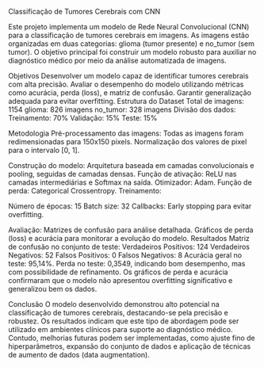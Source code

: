Classificação de Tumores Cerebrais com CNN

Este projeto implementa um modelo de Rede Neural Convolucional (CNN) para a classificação de tumores cerebrais em imagens. As imagens estão organizadas em duas categorias: glioma (tumor presente) e no_tumor (sem tumor). O objetivo principal foi construir um modelo robusto para auxiliar no diagnóstico médico por meio da análise automatizada de imagens.

Objetivos
Desenvolver um modelo capaz de identificar tumores cerebrais com alta precisão.
Avaliar o desempenho do modelo utilizando métricas como acurácia, perda (loss), e matriz de confusão.
Garantir generalização adequada para evitar overfitting.
Estrutura do Dataset
Total de imagens: 1154
glioma: 826 imagens
no_tumor: 328 imagens
Divisão dos dados:
Treinamento: 70%
Validação: 15%
Teste: 15%

Metodologia
Pré-processamento das imagens:
Todas as imagens foram redimensionadas para 150x150 pixels.
Normalização dos valores de pixel para o intervalo [0, 1].

Construção do modelo:
Arquitetura baseada em camadas convolucionais e pooling, seguidas de camadas densas.
Função de ativação: ReLU nas camadas intermediárias e Softmax na saída.
Otimizador: Adam.
Função de perda: Categorical Crossentropy.
Treinamento:

Número de épocas: 15
Batch size: 32
Callbacks: Early stopping para evitar overfitting.

Avaliação:
Matrizes de confusão para análise detalhada.
Gráficos de perda (loss) e acurácia para monitorar a evolução do modelo.
Resultados
Matriz de confusão no conjunto de teste:
Verdadeiros Positivos: 124
Verdadeiros Negativos: 52
Falsos Positivos: 0
Falsos Negativos: 8
Acurácia geral no teste: 95,14%.
Perda no teste: 0,3549, indicando bom desempenho, mas com possibilidade de refinamento.
Os gráficos de perda e acurácia confirmaram que o modelo não apresentou overfitting significativo e generalizou bem os dados.

Conclusão
O modelo desenvolvido demonstrou alto potencial na classificação de tumores cerebrais, destacando-se pela precisão e robustez. Os resultados indicam que este tipo de abordagem pode ser utilizado em ambientes clínicos para suporte ao diagnóstico médico. Contudo, melhorias futuras podem ser implementadas, como ajuste fino de hiperparâmetros, expansão do conjunto de dados e aplicação de técnicas de aumento de dados (data augmentation).
